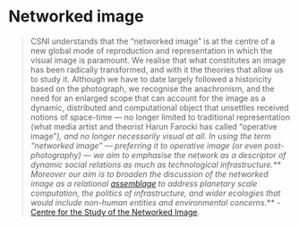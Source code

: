 # Networked image
> CSNI understands that the “networked image” is at the centre of a new global mode of reproduction and representation in which the visual image is paramount. We realise that what constitutes an image has been radically transformed, and with it the theories that allow us to study it. Although we have to date largely followed a historicity based on the photograph, we recognise the anachronism, and the need for an enlarged scope that can account for the image as a dynamic, distributed and computational object that unsettles received notions of space-time — no longer limited to traditional representation (what media artist and theorist Harun Farocki has called “operative image”*), and no longer necessarily visual at all. In using the term “networked image” — preferring it to operative image (or even post-photography) — we aim to emphasise the network as a descriptor of dynamic social relations as much as technological infrastructure.** Moreover our aim is to broaden the discussion of the networked image as a relational [assemblage](notes/Assemblage.md) to address planetary scale computation, the politics of infrastructure, and wider ecologies that would include non-human entities and environmental concerns.*** - [Centre for the Study of the Networked Image](https://www.centreforthestudyof.net/?page_id=756).